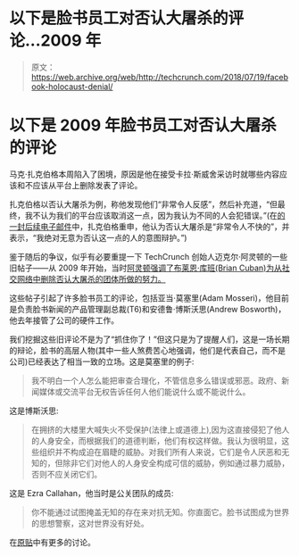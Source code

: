 # 以下是脸书员工对否认大屠杀的评论...2009 年

> 原文：<https://web.archive.org/web/http://techcrunch.com/2018/07/19/facebook-holocaust-denial/>

# 以下是 2009 年脸书员工对否认大屠杀的评论

马克·扎克伯格本周陷入了困境，原因是他在接受卡拉·斯威舍采访时就哪些内容应该和不应该从平台上删除发表了评论。

扎克伯格以否认大屠杀为例，称他发现他们“非常令人反感”，然后补充道，“但最终，我不认为我们的平台应该取消这一点，因为我认为不同的人会犯错误。”(在[的一封后续电子邮件](https://web.archive.org/web/20230331134300/https://www.recode.net/2018/7/18/17588116/mark-zuckerberg-clarifies-holocaust-denial-offensive)中，扎克伯格重申，他认为否认大屠杀是“非常令人不快的”，并表示，“我绝对无意为否认这一点的人的意图辩护。”)

鉴于随后的争议，似乎有必要重提一下 TechCrunch 创始人迈克尔·阿灵顿的一些旧帖子——从 2009 年开始，当时[阿灵顿强调了布莱恩·库班(Brian Cuban)为从社交网络中删除否认大屠杀的团体所做的努力。](https://web.archive.org/web/20230331134300/https://techcrunch.com/2009/05/10/jew-haters-welcome-at-facebook-as-long-as-they-arent-lactating/)

这些帖子引起了许多脸书员工的评论，包括亚当·莫塞里(Adam Mosseri)，他目前是负责脸书新闻的产品管理副总裁(T6)和安德鲁·博斯沃思(Andrew Bosworth)，他去年接管了公司的硬件工作。

我们挖掘这些旧评论不是为了“抓住你了！”但这只是为了提醒人们，这是一场长期的辩论，脸书的高层人物(其中一些人煞费苦心地强调，他们是代表自己，而不是公司)已经表达了相当一致的立场。这是莫塞里的例子:

> 我不明白一个人怎么能把审查合理化，不管信息多么错误或邪恶。政府、新闻媒体或交流平台无权告诉任何人他们能说什么或不能说什么。

这是博斯沃思:

> 在拥挤的大楼里大喊失火不受保护(法律上或道德上),因为这直接侵犯了他人的人身安全，而根据我们的道德判断，他们有权这样做。我认为很明显，这些组织并不构成迫在眉睫的威胁。对我们所有人来说，它们是令人厌恶和无知的，但除非它们对他人的人身安全构成可信的威胁，例如通过暴力威胁，否则不应关闭它们。

这是 Ezra Callahan，他当时是公关团队的成员:

> 你不能通过试图掩盖无知的存在来对抗无知。你直面它。脸书试图成为世界的思想警察，这对世界没有好处。

在[原贴](https://web.archive.org/web/20230331134300/https://techcrunch.com/2009/06/15/facebook-employees-speak-their-mind-on-holocaust-denial/)中有更多的讨论。